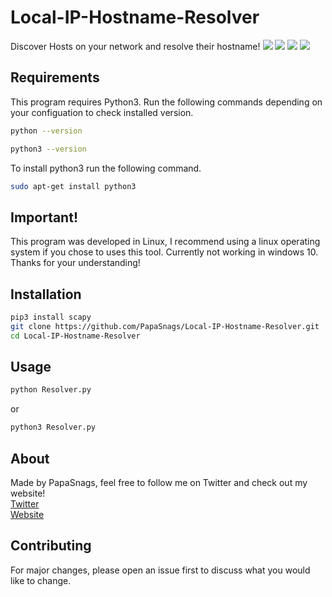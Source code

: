 # Local-IP-Hostname-Resolver
Discover Hosts on your network and resolve their hostname!
<img src="https://i.imgur.com/WpNA6cY.png"/>
<img src="https://i.imgur.com/6HQhCi0.png"/>
<img src="https://i.imgur.com/P0I2cew.png"/>
<img src="https://i.imgur.com/a31RsQl.png"/>
## Requirements 
This program requires Python3. Run the following commands depending on your configuation to check installed version.
```bash
python --version

python3 --version
```
To install python3 run the following command.
```bash
sudo apt-get install python3
```
## Important!
This program was developed in Linux, I recommend using a linux operating system if you chose to uses this tool. Currently not working in windows 10. Thanks for your understanding!

## Installation
```bash
pip3 install scapy
git clone https://github.com/PapaSnags/Local-IP-Hostname-Resolver.git
cd Local-IP-Hostname-Resolver
```
## Usage
```bash
python Resolver.py
```
or
``` bash
python3 Resolver.py
```

## About
Made by PapaSnags, feel free to follow me on Twitter and check out my website!
</br>
[Twitter](https://twitter.com/PapaSnags)
</br>
[Website](https://papa-snags.com)


## Contributing
For major changes, please open an issue first to discuss what you would like to change.
